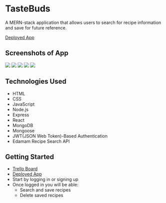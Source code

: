 # TasteBuds

A MERN-stack application that allows users to search for recipe information and save for future reference.

[Deployed App](https://taste-buds-cp.herokuapp.com/) 

## Screenshots of App

<img src="https://i.imgur.com/FOBiBRF.jpg" />  
<img src="https://i.imgur.com/9rZOf3n.png" />
<img src="https://i.imgur.com/oeamE6G.png" />  
<img src="https://i.imgur.com/uBwsjcN.png" />
<img src="https://i.imgur.com/VEWbPN9.png" />


## Technologies Used
  - HTML 
  - CSS
  - JavaScript
  - Node.js
  - Express
  - React
  - MongoDB
  - Mongoose
  - JWT(JSON Web Token)-Based Authentication
  - Edamam Recipe Search API

## Getting Started
- [Trello Board](https://trello.com/b/4HtiXI5N/tastebuds)
- [Deployed App](https://taste-buds-cp.herokuapp.com/)
- Start by logging in or signing up
- Once logged in you will be able:
   - Search and save recipes
   - Delete saved recipes

